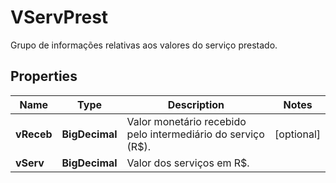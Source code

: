 

# VServPrest

Grupo de informações relativas aos valores do serviço prestado.

## Properties

| Name | Type | Description | Notes |
|------------ | ------------- | ------------- | -------------|
|**vReceb** | **BigDecimal** | Valor monetário recebido pelo intermediário do serviço (R$). |  [optional] |
|**vServ** | **BigDecimal** | Valor dos serviços em R$. |  |




